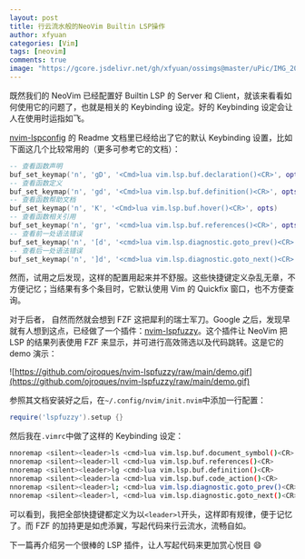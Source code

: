 ```yaml
---
layout: post
title: 行云流水般的NeoVim Builtin LSP操作
author: xfyuan
categories: [Vim]
tags: [neovim]
comments: true
image: "https://gcore.jsdelivr.net/gh/xfyuan/ossimgs@master/uPic/IMG_20210225_130053.jpg"
---
```


既然我们的 NeoVim 已经配置好 Builtin LSP 的 Server 和 Client，就该来看看如何使用它的问题了，也就是相关的 Keybinding 设定。好的 Keybinding 设定会让人在使用时运指如飞。

[nvim-lspconfig](https://github.com/neovim/nvim-lspconfig) 的 Readme 文档里已经给出了它的默认 Keybinding 设置，比如下面这几个比较常用的（更多可参考它的文档）：

```lua
-- 查看函数声明
buf_set_keymap('n', 'gD', '<Cmd>lua vim.lsp.buf.declaration()<CR>', opts)
-- 查看函数定义
buf_set_keymap('n', 'gd', '<Cmd>lua vim.lsp.buf.definition()<CR>', opts)
-- 查看函数帮助文档
buf_set_keymap('n', 'K', '<Cmd>lua vim.lsp.buf.hover()<CR>', opts)
-- 查看函数相关引用
buf_set_keymap('n', 'gr', '<cmd>lua vim.lsp.buf.references()<CR>', opts)
-- 查看前一处语法错误
buf_set_keymap('n', '[d', '<cmd>lua vim.lsp.diagnostic.goto_prev()<CR>', opts)
-- 查看后一处语法错误
buf_set_keymap('n', ']d', '<cmd>lua vim.lsp.diagnostic.goto_next()<CR>', opts)
```

然而，试用之后发现，这样的配置用起来并不舒服。这些快捷键定义杂乱无章，不方便记忆；当结果有多个条目时，它默认使用 Vim 的 Quickfix 窗口，也不方便查询。

对于后者， 自然而然就会想到 FZF 这把犀利的瑞士军刀。Google 之后，发现早就有人想到这点，已经做了一个插件：[nvim-lspfuzzy](https://github.com/ojroques/nvim-lspfuzzy)。这个插件让 NeoVim 把 LSP 的结果列表使用 FZF 来显示，并可进行高效筛选以及代码跳转。这是它的 demo 演示：

![https://github.com/ojroques/nvim-lspfuzzy/raw/main/demo.gif](https://github.com/ojroques/nvim-lspfuzzy/raw/main/demo.gif)

参照其文档安装好之后，在`~/.config/nvim/init.nvim`中添加一行配置：

```lua
require('lspfuzzy').setup {}
```

然后我在`.vimrc`中做了这样的 Keybinding 设定：

```bash
nnoremap <silent><leader>ls <cmd>lua vim.lsp.buf.document_symbol()<CR>
nnoremap <silent><leader>ll <cmd>lua vim.lsp.buf.references()<CR>
nnoremap <silent><leader>lg <cmd>lua vim.lsp.buf.definition()<CR>
nnoremap <silent><leader>la <cmd>lua vim.lsp.buf.code_action()<CR>
nnoremap <silent><leader>l; <cmd>lua vim.lsp.diagnostic.goto_prev()<CR>
nnoremap <silent><leader>l, <cmd>lua vim.lsp.diagnostic.goto_next()<CR>

```

可以看到，我把全部快捷键都定义为以`<leader>l`开头，这样即有规律，便于记忆了。而 FZF 的加持更是如虎添翼，写起代码来行云流水，流畅自如。

下一篇再介绍另一个很棒的 LSP 插件，让人写起代码来更加赏心悦目 😄
